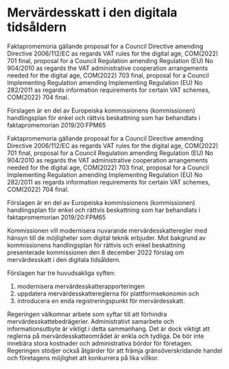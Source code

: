 # Mervärdesskatt i den digitala tidsåldern

Faktapromemoria gällande proposal for a Council Directive amending Directive 2006/112/EC as regards VAT rules for the digital age, COM(2022) 701 final, proposal for a Council Regulation amending Regulation (EU) No 904/2010 as regards the VAT administrative cooperation arrangements needed for the digital age, COM(2022) 703 final, proposal for a Council Implementing Regulation amending Implementing Regulation (EU) No 282/2011 as regards information requirements for certain VAT schemes, COM(2022) 704 final.

Förslagen är en del av Europeiska kommissionens (kommissionen) handlingsplan för enkel och rättvis beskattning som har behandlats i faktapromemorian 2019/20:FPM65

Faktapromemoria gällande proposal for a Council Directive amending Directive 2006/112/EC as regards VAT rules for the digital age, COM(2022) 701 final, proposal for a Council Regulation amending Regulation (EU) No 904/2010 as regards the VAT administrative cooperation arrangements needed for the digital age, COM(2022) 703 final, proposal for a Council Implementing Regulation amending Implementing Regulation (EU) No 282/2011 as regards information requirements for certain VAT schemes, COM(2022) 704 final.

Förslagen är en del av Europeiska kommissionens (kommissionen) handlingsplan för enkel och rättvis beskattning som har behandlats i faktapromemorian 2019/20:FPM65

Kommissionen vill modernisera nuvarande mervärdesskatteregler med
hänsyn till de möjligheter som digital teknik erbjuder. Mot bakgrund av
kommissionens handlingsplan för rättvis och enkel beskattning presenterade kommissionen den 8 december 2022 förslag om mervärdesskatt i den digitala tidsåldern.

Förslagen har tre huvudsakliga syften:

1. modernisera mervärdesskatterapporteringen
2. uppdatera mervärdesskattereglerna för plattformsekonomin och
3. introducera en enda registreringspunkt för mervärdesskatt.


Regeringen välkomnar arbete som syftar till att förhindra mervärdesskattebedrägerier. Administrativt samarbete och informationsutbyte är viktigt i detta sammanhang. Det är dock viktigt att reglerna på mervärdesskatteområdet är enkla och tydliga. De bör inte innebära stora kostnader och administrativa bördor för företagen. Regeringen stödjer också åtgärder för att främja gränsöverskridande handel och företagens möjlighet att konkurrera på lika villkor.
